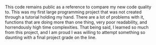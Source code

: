 This code remains public as a reference to compare my new code quality to. This was my first large programming project that was not created through a tutorial holding my hand. 
There are a lot of problems with it, functions that are doing more than one thing, very poor readability, and horrendously high time complexities. 
That being said, I learned so much from this project, and I am proud I was willing to attempt something so daunting with a final project grade on the line.

